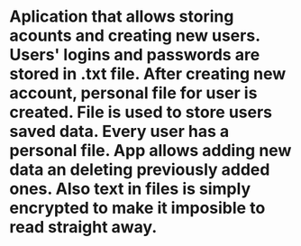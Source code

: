 # Aplication that allows storing acounts and creating new users. Users' logins and passwords are stored in .txt file. After creating new account, personal file for user is created. File is used to store users saved data. Every user has a personal file. App allows adding new data an deleting previously added ones. Also text in files is simply encrypted to make it imposible to read straight away. 
